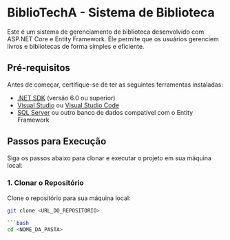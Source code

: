 # BiblioTechA - Sistema de Biblioteca

Este é um sistema de gerenciamento de biblioteca desenvolvido com ASP.NET Core e Entity Framework. Ele permite que os usuários gerenciem livros e bibliotecas de forma simples e eficiente.

## Pré-requisitos

Antes de começar, certifique-se de ter as seguintes ferramentas instaladas:

- [.NET SDK](https://dotnet.microsoft.com/download) (versão 6.0 ou superior)
- [Visual Studio](https://visualstudio.microsoft.com/) ou [Visual Studio Code](https://code.visualstudio.com/)
- [SQL Server](https://www.microsoft.com/en-us/sql-server/sql-server-downloads) ou outro banco de dados compatível com o Entity Framework

## Passos para Execução

Siga os passos abaixo para clonar e executar o projeto em sua máquina local:

### 1. Clonar o Repositório

Clone o repositório para sua máquina local:

```bash
git clone <URL_DO_REPOSITORIO>

```bash
cd <NOME_DA_PASTA>
